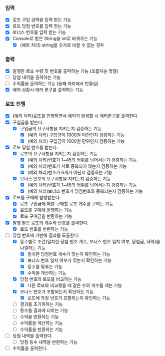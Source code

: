 ### 입력
- [X] 로또 구입 금액을 입력 받는 기능
- [X] 로또 당첨 번호를 입력 받는 기능
- [X] 보너스 번호를 입력 받는 기능
- [X] Console로 받은 String을 int로 바꿔주는 기능
    - [X] (예외 처리) string을 숫자로 바꿀 수 없는 경우

### 출력
- [X] 발행한 로또 수량 및 번호를 출력하는 기능 (오름차순 정렬)
- [ ] 당첨 내역을 출력하는 기능
- [ ] 수익률을 출력하는 기능 (둘째 자리에서 반올림)
- [X] 예외 상황시 에러 문구를 출력하는 기능

### 로또 진행
- [X] (예외 처리)로또를 진행하면서 예외가 발생할 시 에러문구를 출력한다.
- [X] 구입금을 받는다. 
    - [X] 구입금의 요구사항을 지키는지 검증하는 기능
      - [X] (예외 처리) 구입금이 1000원 미만인지 검증하는 기능
      - [X] (예외 처리) 구입금이 1000원 단위인지 검증하는 기능
- [X] 로또 당첨 번호를 받는다. 
    - [X] 로또의 요구사항을 지키는지 검증하는 기능
        - [X] (예외 처리)번호가 1~45의 범위를 넘어서는기 검증하는 기능
        - [X] (예외 처리)번호가 서로 중복되지 않는지 검증하는 기능
        - [X] (예외 처리)번호가 6개가 아닌지 검증하는 기능
    - [X] 보너스 번호의 요구사항을 지키는지 검증하는 기능
        - [X] (예외 처리)번호가 1~45의 범위를 넘어서는지 검증하는 기능
        - [X] (예외 처리)보너스 번호가 당첨번호와 중복되는지 검증하는 기능
- [X] 로또를 구매해 발행받는다.
    - [X] 로또 구입금에 따른 구매할 로또 개수를 구하는 기능
    - [X] 로또를 구매해 발행하는 기능
    - [X] 로또 구매금을 반환하는 기능
- [X] 발행 받은 로또의 개수와 번호를 출력한다.
    - [X] 로또 번호를 반환하는 기능 
- [ ] 당첨 번호에 기반해 결과를 도출한다.
    - [X] 등수별로 조건(일치한 당첨 번호 개수, 보너스 번호 일치 여부, 당첨금, 내역)을 나열하는 기능
      - [X] 일치한 당첨번호 개수가 맞는지 확인하는 기능
      - [X] 보너스 번호 일치 여부가 맞는지 확인하는 기능
      - [X] 등수를 맞추는 기능
      - [X] 수익을 계산하는 기능
    - [X] 당첨 번호와 로또를 비교하는 기능
        - [X] 다른 로또와 비교했을 때 같은 수의 개수를 세는 기능
    - [X] 보너스 번호가 포함되는지 확인하는 기능
        - [X] 로또에 특정 번호가 포함되는지 확인하는 기능
    - [ ] 결과를 초기화하는 기능
    - [ ] 등수를 결과에 더하는 기능
    - [ ] 수익을 반환하는 기능
    - [ ] 수익률을 계산하는 기능
    - [ ] 수익률을 반환하는 기능
- [ ] 당첨 내역을 출력한다.
    - [ ] 당첨 등수 내역을 반환하는 기능
- [ ] 수익률을 출력한다. 